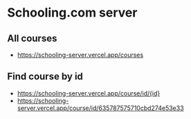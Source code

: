 # Schooling.com server

## All courses
- https://schooling-server.vercel.app/courses

## Find course by id
- https://schooling-server.vercel.app/course/id/{id}
- https://schooling-server.vercel.app/course/id/635787575710cbd274e53e33